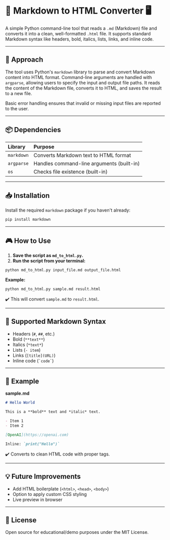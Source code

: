 # 📄 Markdown to HTML Converter 🖥️

A simple Python command-line tool that reads a `.md` (Markdown) file and converts it into a clean, well-formatted `.html` file. It supports standard Markdown syntax like headers, bold, italics, lists, links, and inline code.

---

## 📌 Approach

The tool uses Python's `markdown` library to parse and convert Markdown content into HTML format. Command-line arguments are handled with `argparse`, allowing users to specify the input and output file paths. It reads the content of the Markdown file, converts it to HTML, and saves the result to a new file.

Basic error handling ensures that invalid or missing input files are reported to the user.

---

## 📦 Dependencies

| Library    | Purpose                                   |
| :--------- | :---------------------------------------- |
| `markdown` | Converts Markdown text to HTML format     |
| `argparse` | Handles command-line arguments (built-in) |
| `os`       | Checks file existence (built-in)          |

---

## 📥 Installation

Install the required `markdown` package if you haven't already:

```bash
pip install markdown
```

---

## 🎮 How to Use

1. **Save the script as `md_to_html.py`.**
2. **Run the script from your terminal:**

```bash
python md_to_html.py input_file.md output_file.html
```

**Example:**

```bash
python md_to_html.py sample.md result.html
```

✔️ This will convert `sample.md` to `result.html`.

---

## 📑 Supported Markdown Syntax

* Headers (`#`, `##`, etc.)
* Bold (`**text**`)
* Italics (`*text*`)
* Lists (`- item`)
* Links (`[title](URL)`)
* Inline code (`` `code` ``)

---

## 📸 Example

**sample.md**

```markdown
# Hello World

This is a **bold** text and *italic* text.

- Item 1
- Item 2

[OpenAI](https://openai.com)

Inline: `print("Hello")`
```

✔️ Converts to clean HTML code with proper tags.

---

## 💡 Future Improvements

* Add HTML boilerplate (`<html>`, `<head>`, `<body>`)
* Option to apply custom CSS styling
* Live preview in browser

---

## 📜 License

Open source for educational/demo purposes under the MIT License.
#
